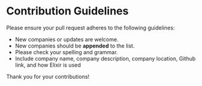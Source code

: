 # Contribution Guidelines

Please ensure your pull request adheres to the following guidelines:

* New companies or updates are welcome.
* New companies should be __appended__ to the list.
* Please check your spelling and grammar.
* Include company name, company description, company location, Github link,
  and how Elixir is used

Thank you for your contributions!
